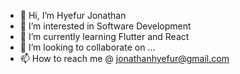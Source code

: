 - 👋 Hi, I’m Hyefur Jonathan
- 👀 I’m interested in Software Development
- 🌱 I’m currently learning Flutter and React
- 💞️ I’m looking to collaborate on ...
- 📫 How to reach me @ jonathanhyefur@gmail.com

<!---
joena1o/joena1o is a ✨ special ✨ repository because its `README.md` (this file) appears on your GitHub profile.
You can click the Preview link to take a look at your changes.
--->
